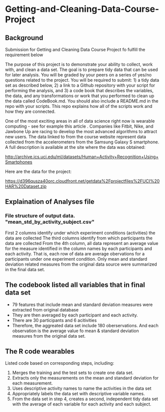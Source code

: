 # Getting-and-Cleaning-Data-Course-Project
## Background
Submission for Getting and Cleaning Data Course Project fo fulfill the requirement below

The purpose of this project is to demonstrate your ability to collect, work with, and clean a data set. The goal is to prepare tidy data that can be used for later analysis. You will be graded by your peers on a series of yes/no questions related to the project. You will be required to submit: 1) a tidy data set as described below, 2) a link to a Github repository with your script for performing the analysis, and 3) a code book that describes the variables, the data, and any transformations or work that you performed to clean up the data called CodeBook.md. You should also include a README.md in the repo with your scripts. This repo explains how all of the scripts work and how they are connected.

One of the most exciting areas in all of data science right now is wearable computing - see for example this article . Companies like Fitbit, Nike, and Jawbone Up are racing to develop the most advanced algorithms to attract new users. The data linked to from the course website represent data collected from the accelerometers from the Samsung Galaxy S smartphone. A full description is available at the site where the data was obtained:

http://archive.ics.uci.edu/ml/datasets/Human+Activity+Recognition+Using+Smartphones

Here are the data for the project:

https://d396qusza40orc.cloudfront.net/getdata%2Fprojectfiles%2FUCI%20HAR%20Dataset.zip


## Explaination of Analyses file
### File structure of output data. "mean_std_by_activity_subject.csv"
First 2 columns identify under which experiment conditions (activities) the data are collected
The third columns identify from which participants the data are collected
From the 4th column, all data represent an average value for the measure identified in the column names by each participants and each activity. That is, each row of data are average obervations for a participants under one experiment condition. 
Only mean and standard deviation related measures from the original data source were summarized in the final data set.

## The codebook listed all variables that in final data set

* 79 features that include mean and standard deviation measures were extracted from original database
* They are then averaged by each participant and each activity. 
* There are 30 participants and 6 acitivities
* Therefore, the aggreated data set include 180 oberservations. And each observation is the average value fo mean & standard deviation measures from the original data set.

## The R code wearables
Listed code based on corresponding steps, including: 
1. Merges the training and the test sets to create one data set.
2. Extracts only the measurements on the mean and standard deviation for each measurement.
3. Uses descriptive activity names to name the activities in the data set
4. Appropriately labels the data set with descriptive variable names.
5. From the data set in step 4, creates a second, independent tidy data set with the average of each variable for each activity and each subject.


